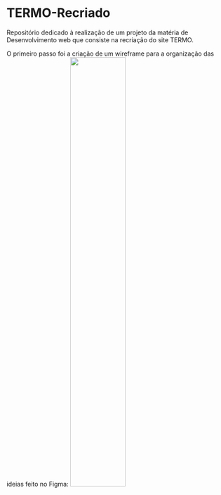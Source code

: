 # TERMO-Recriado

Repositório dedicado à realização de um projeto da matéria de Desenvolvimento web que consiste na recriação do site TERMO.

O primeiro passo foi a criação de um wireframe para a organização das ideias feito no Figma:
<img src="https://private-user-images.githubusercontent.com/180203257/383219065-97091865-ba9a-42d6-912d-60b022ed9751.png?jwt=eyJhbGciOiJIUzI1NiIsInR5cCI6IkpXVCJ9.eyJpc3MiOiJnaXRodWIuY29tIiwiYXVkIjoicmF3LmdpdGh1YnVzZXJjb250ZW50LmNvbSIsImtleSI6ImtleTUiLCJleHAiOjE3MzA4MjI0MjQsIm5iZiI6MTczMDgyMjEyNCwicGF0aCI6Ii8xODAyMDMyNTcvMzgzMjE5MDY1LTk3MDkxODY1LWJhOWEtNDJkNi05MTJkLTYwYjAyMmVkOTc1MS5wbmc_WC1BbXotQWxnb3JpdGhtPUFXUzQtSE1BQy1TSEEyNTYmWC1BbXotQ3JlZGVudGlhbD1BS0lBVkNPRFlMU0E1M1BRSzRaQSUyRjIwMjQxMTA1JTJGdXMtZWFzdC0xJTJGczMlMkZhd3M0X3JlcXVlc3QmWC1BbXotRGF0ZT0yMDI0MTEwNVQxNTU1MjRaJlgtQW16LUV4cGlyZXM9MzAwJlgtQW16LVNpZ25hdHVyZT01OTJjODM5Mjg3ZTg3NGE1Mzg1MjgxN2E3M2RhZTlmNDMxYTQ5OTQ5ZGMyMjQyODAyNjIzMmNmNDAyZDg0ZjcyJlgtQW16LVNpZ25lZEhlYWRlcnM9aG9zdCJ9.wmOaPhSnWLw64ilOSvtJ3LkgcBfkEnmbSxLuuEowxfA" width="50%">
